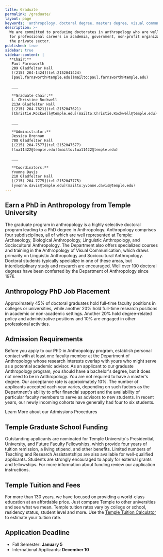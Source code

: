 ```yaml
---
title: Graduate
permalink: /graduate/
layout: page
keywords: 'anthropology, doctoral degree, masters degree, visual communication'
description: >-
  We are committed to producing doctorates in anthropology who are well prepared
  for professional careers in academia, government, non-profit organizations and
  the private sector. 
published: true
sidebar: true
sidebar-content: |
  **Chair:**  
   Paul Farnsworth  
   209 Gladfelter Hall  
   [(215) 204-1424](tel:2152041424)  
   [paul.farnsworth@temple.edu](mailto:paul.farnsworth@temple.edu)  
   
   ___
   
   **Graduate Chair:**  
   L. Christine Rockwell  
   213A Gladfelter Hall  
   [(215) 204-7621](tel:2152047621)  
   [Christie.Rockwell@temple.edu](mailto:Christie.Rockwell@temple.edu)  
   
   ___
   
   **Administrator:**  
   Jessica Brennan  
   708 Gladfelter Hall   
   [(215) 204-7577](tel:2152047577)  
   [tua11422@temple.edu](mailto:tua11422@temple.edu)  
   
   ___

   **Coordinators:**  
   Yvonne Davis  
   210 Gladfelter Hall    
   [(215) 204-7775](tel:2152047775)   
   [yvonne.davis@temple.edu](mailto:yvonne.davis@temple.edu)
---
```

## Earn a PhD in Anthropology from Temple University
The graduate program in anthropology is a highly selective doctoral program leading to a PhD degree in Anthropology. Anthropology comprises four subdisciplines, all of which are well represented at Temple:  Archaeology, Biological Anthropology, Linguistic Anthropology, and Sociocultural Anthropology. The Department also offers specialized courses and training in the Anthropology of Visual Communication, which draws primarily on Linguistic Anthropology and Sociocultural Anthropology. Doctoral students typically specialize in one of these areas, but interdisciplinary study and research are encouraged. Well over 100 doctoral degrees have been conferred by the Department of Anthropology since 1976. 

## Anthropology PhD Job Placement
Approximately 45% of doctoral graduates hold full-time faculty positions in colleges or universities, while another 20% hold full-time research positions in academic or non-academic settings. Another 20% hold degree-related policy and administrative positions and 10% are engaged in other professional activities. 

## Admission Requirements
Before you apply to our PhD in Anthropology program, establish personal contact with at least one faculty member at the Department of Anthropology whose research interests overlap with yours who might serve as a potential academic advisor. As an applicant to our graduate Anthropology program, you should have a bachelor's degree, but it does not need to be in Anthropology. You are not required to have a master's degree. Our acceptance rate is approximately 10%. The number of applicants accepted each year varies, depending on such factors as the Department's ability to offer financial support and the availability of particular faculty members to serve as advisors to new students. In recent years, our newly incoming cohorts have generally had four to six students. 

Learn More about our Admissions Procedures

## Temple Graduate School Funding
Outstanding applicants are nominated for Temple University's Presidential, University, and Future Faculty Fellowships, which provide four years of tuition remission, a living stipend, and other benefits. Limited numbers of Teaching and Research Assistantships are also available for well-qualified applicants. Students are strongly encouraged to apply for external grants and fellowships. For more information about funding review our application instructions. 

## Temple Tuition and Fees
For more than 130 years, we have focused on providing a world-class education at an affordable price. Just compare Temple to other universities and see what we mean. Temple tuition rates vary by college or school, residency status, student level and more. Use the [Temple Tuition Calculator](https://bursar.temple.edu/tuition-and-fees/tuition-rates) to estimate your tuition rate.

## Application Deadline
- Fall Semester: **January 5**
- International Applicants: **December 10**